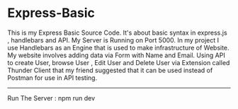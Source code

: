 # Express-Basic
This is my Express Basic Source Code. It's about basic syntax in express.js , handlebars and API.
My Server is Running on Port 5000. In my project I use Handlebars as an Engine that is used to make infrastructure of Website. My website involves adding data via Form with Name and Email. Using API to create User, browse User , Edit User and Delete User via Extension called Thunder Client that my friend suggested that it can be used instead of Postman for use in API testing.
<hr/>
Run The Server : npm run dev
